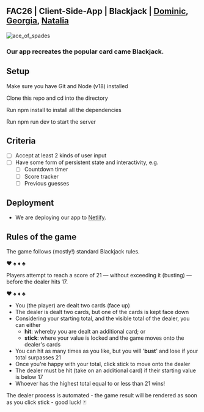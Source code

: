 ## FAC26 | Client-Side-App | Blackjack | [Dominic](https://github.com/DominicSimpson), [Georgia](https://github.com/rockyrelay), [Natalia](https://github.com/nataliarusu)

![ace_of_spades](https://user-images.githubusercontent.com/52511353/219091848-7fd8496c-ca23-4db0-bb93-3ba3bd87755e.jpg)

### Our app recreates the popular card came Blackjack. 

## Setup

Make sure you have Git and Node (v18) installed

Clone this repo and cd into the directory

Run npm install to install all the dependencies

Run npm run dev to start the server

## Criteria

- [ ] Accept at least 2 kinds of user input
- [ ] Have some form of persistent state and interactivity, e.g.
  - [ ]   Countdown timer
  - [ ]   Score tracker
  - [ ]   Previous guesses
 
 ## Deployment
 
 - We are deploying our app to [Netlify](http://www.netlify.com). 

## Rules of the game

The game follows (mostly!) standard Blackjack rules. 

♥️  ♠️ ♦️ ♣️ 

Players attempt to reach a score of 21 — without exceeding it (busting) — before the dealer hits 17. 

♥️  ♠️ ♦️ ♣️ 

- You (the player) are dealt two cards (face up)
- The dealer is dealt two cards, but one of the cards is kept face down
- Considering your starting total, and the visible total of the dealer, you can either
    - **hit**: whereby you are dealt an additional card; or
    - **stick**: where your value is locked and the game moves onto the dealer's cards
- You can hit as many times as you like, but you will '**bust**' and lose if your total surpasses 21
- Once you're happy with your total, click stick to move onto the dealer
- The dealer must be hit (take on an additional card) if their starting value is below 17
- Whoever has the highest total equal to or less than 21 wins! 

The dealer process is automated - the game result will be rendered as soon as you click stick - good luck! 🃏



